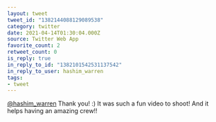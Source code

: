 ```yaml
---
layout: tweet
tweet_id: "1382144088129089538"
category: twitter
date: 2021-04-14T01:30:04.000Z
source: Twitter Web App
favorite_count: 2
retweet_count: 0
is_reply: true
in_reply_to_id: "1382101542531137542"
in_reply_to_user: hashim_warren
tags:
- tweet
---
```


[@hashim_warren](https://twitter.com/@hashim_warren) Thank you! :) It was such a fun video to shoot! And it helps having an amazing crew!!
